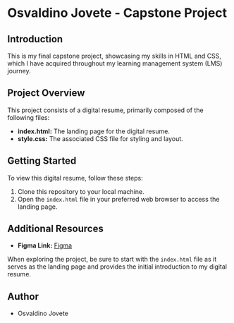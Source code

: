 
# Osvaldino Jovete - Capstone Project

## Introduction

This is my final capstone project, showcasing my skills in HTML and CSS, which I have acquired throughout my learning management system (LMS) journey.

## Project Overview

This project consists of a digital resume, primarily composed of the following files:

- **index.html:** The landing page for the digital resume.
- **style.css:** The associated CSS file for styling and layout.

## Getting Started

To view this digital resume, follow these steps:

1. Clone this repository to your local machine.
2. Open the `index.html` file in your preferred web browser to access the landing page.

## Additional Resources

- **Figma Link:** <a href="https://www.figma.com/file/ffpc2QTZU7Y6eRlEEh7bSR/OSVJOV233_FTC2306_GROUPC_OsvaldinoJovete_ITW_Digital_Resume?type=design&node-id=0%3A1&mode=design&t=0y9wItNHdtKWAug4-1"> Figma</a>

When exploring the project, be sure to start with the `index.html` file as it serves as the landing page and provides the initial introduction to my digital resume.

## Author

- Osvaldino Jovete

